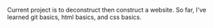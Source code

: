 Current project is to deconstruct then construct a website. So far, I've learned git basics, html basics, and css basics.
